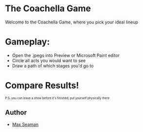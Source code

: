 # The Coachella Game

Welcome to the Coachella Game, where you pick your ideal lineup  

# Gameplay:
- Open the .jpegs into Preview or Microsoft Paint editor
- Circle all acts you would want to see 
- Draw a path of which stages you'd go to


# Compare Results!


<sub><sup>P.S. you can leave a show before it's finished; put yourself physically there</sub></sup>

## Author
- [Max Seaman](https://github.com/maxseaman)
